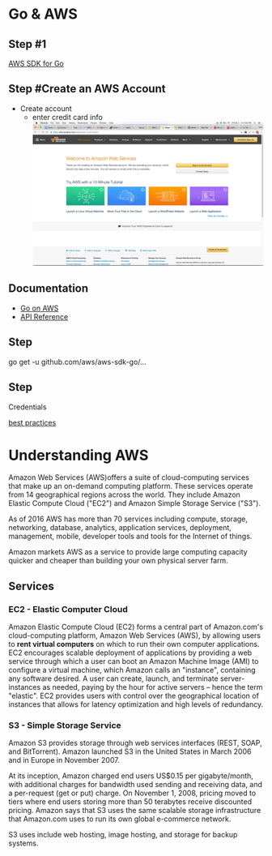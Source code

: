 # Go & AWS

## Step #1
[AWS SDK for Go](https://aws.amazon.com/sdk-for-go/)


## Step #Create an AWS Account
- Create account
  - enter credit card info
![successful account creation](acct-creation.png)


## Documentation
- [Go on AWS](http://docs.aws.amazon.com/sdk-for-go/v1/developer-guide/welcome.html)
- [API Reference](http://docs.aws.amazon.com/sdk-for-go/api/)

## Step #
go get -u github.com/aws/aws-sdk-go/...

## Step #
Credentials

[best practices](http://docs.aws.amazon.com/general/latest/gr/aws-access-keys-best-practices.html)

# Understanding AWS

Amazon Web Services (AWS)offers a suite of cloud-computing services that make up an on-demand computing platform. These services operate from 14 geographical regions across the world. They include Amazon Elastic Compute Cloud ("EC2") and Amazon Simple Storage Service ("S3"). 

As of 2016 AWS has more than 70 services including compute, storage, networking, database, analytics, application services, deployment, management, mobile, developer tools and tools for the Internet of things. 

Amazon markets AWS as a service to provide large computing capacity quicker and cheaper than building your own physical server farm.

## Services

### EC2 - Elastic Computer Cloud
Amazon Elastic Compute Cloud (EC2) forms a central part of Amazon.com's cloud-computing platform, Amazon Web Services (AWS), by allowing users to **rent virtual computers** on which to run their own computer applications. EC2 encourages scalable deployment of applications by providing a web service through which a user can boot an Amazon Machine Image (AMI) to configure a virtual machine, which Amazon calls an "instance", containing any software desired. A user can create, launch, and terminate server-instances as needed, paying by the hour for active servers – hence the term "elastic". EC2 provides users with control over the geographical location of instances that allows for latency optimization and high levels of redundancy.

### S3 - Simple Storage Service
Amazon S3 provides storage through web services interfaces (REST, SOAP, and BitTorrent). Amazon launched S3 in the United States in March 2006 and in Europe in November 2007.

At its inception, Amazon charged end users US$0.15 per gigabyte/month, with additional charges for bandwidth used sending and receiving data, and a per-request (get or put) charge. On November 1, 2008, pricing moved to tiers where end users storing more than 50 terabytes receive discounted pricing. Amazon says that S3 uses the same scalable storage infrastructure that Amazon.com uses to run its own global e-commerce network.

S3 uses include web hosting, image hosting, and storage for backup systems. 